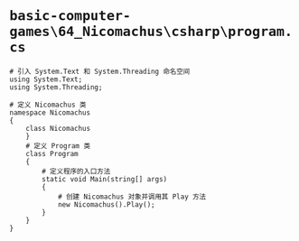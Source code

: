 # `basic-computer-games\64_Nicomachus\csharp\program.cs`

```
# 引入 System.Text 和 System.Threading 命名空间
using System.Text;
using System.Threading;

# 定义 Nicomachus 类
namespace Nicomachus
{
    class Nicomachus
    }
    # 定义 Program 类
    class Program
    {
        # 定义程序的入口方法
        static void Main(string[] args)
        {
            # 创建 Nicomachus 对象并调用其 Play 方法
            new Nicomachus().Play();
        }
    }
}
```